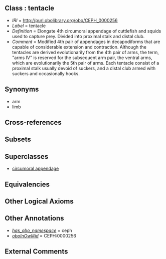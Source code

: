 
## Class : tentacle

 * *IRI* = http://purl.obolibrary.org/obo/CEPH_0000256
 * *Label* = tentacle
 * *Definition* = Elongate 4th circumoral appendage of cuttlefish and squids used to capture prey. Divided into proximal stalk and distal club.
 * *Comment* = Modified 4th pair of appendages in decapodiforms that are capable of considerable extension and contraction. Although the tentacles are derived evolutionarily from the 4th pair of arms, the term, &quot;arms IV&quot; is reserved for the subsequent arm pair, the ventral arms, which are evolutionarily the 5th pair of arms. Each tentacle consist of a proximal stalk usually devoid of suckers, and a distal club armed with suckers and occasionally hooks.

## Synonyms

 * arm
 * limb

## Cross-references


## Subsets


## Superclasses

 * [circumoral appendage](../../CEPH/08/CEPH_0000308.md)

## Equivalencies


## Other Logical Axioms


## Other Annotations

 * *[has_obo_namespace](../../ce/oboInOwl#hasOBONamespace.md)* = ceph
 * *[oboInOwl#id](../../id/oboInOwl#id.md)* = CEPH:0000256

## External Comments

